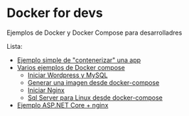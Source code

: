 # Docker for devs
Ejemplos de Docker y Docker Compose para desarrolladres

Lista:
 - [Ejemplo simple de "contenerizar" una app](simple)
 - [Varios ejemplos de Docker compose](docker-compose)
   - [Iniciar Wordpress y MySQL](docker-compose/docker-compose-wordpress.yml)
   - [Generar una imagen desde docker-compose](docker-compose/docker-compose-create.yml)
   - [Iniciar Nginx](docker-compose/docker-compose-nginx.yml)
   - [Sql Server para Linux desde docker-compose](docker-compose/docker-compose-sqlserver.yml)
  - [Ejemplo ASP.NET Core + nginx](final)
